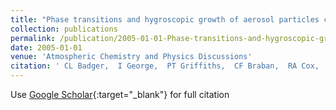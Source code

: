 ```yaml
---
title: "Phase transitions and hygroscopic growth of aerosol particles containing humic acid and mixtures of humic acid and ammonium sulphate"
collection: publications
permalink: /publication/2005-01-01-Phase-transitions-and-hygroscopic-growth-of-aerosol-particles-containing-humic-acid-and-mixtures-of-humic-acid-and-ammonium-sulphate
date: 2005-01-01
venue: 'Atmospheric Chemistry and Physics Discussions'
citation: ' CL Badger,  I George,  PT Griffiths,  CF Braban,  RA Cox,  JPD Abbatt, &quot;Phase transitions and hygroscopic growth of aerosol particles containing humic acid and mixtures of humic acid and ammonium sulphate.&quot; Atmospheric Chemistry and Physics Discussions, 2005.'
---
```

Use [Google Scholar](https://scholar.google.com/scholar?q=Phase+transitions+and+hygroscopic+growth+of+aerosol+particles+containing+humic+acid+and+mixtures+of+humic+acid+and+ammonium+sulphate){:target="_blank"} for full citation